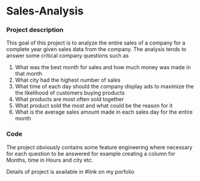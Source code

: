 # Sales-Analysis
### Project description
This goal of this project is to analyze the entire sales of a company for a complete year given sales data from the company. The analysis tends to answer some critical company questions such as
1. What was the best month for sales and how much money was made in that month
2. What city had the highest number of sales 
3. What time of each day should the company display ads to maximize the the likelihood of customers buying products
4. What products are most often sold together
5. What product sold the most and what could be the reason for it
6. What is the average sales amount made in each sales day for the entire month

### Code
The project obviously contains some feature engineering where necessary for each question to be answered for example creating a column for Months, time in Hours and city etc. 

Details of project is available in #link on my porfolio 
